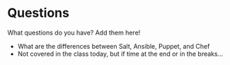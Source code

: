 # Questions

What questions do you have?  Add them here!

* What are the differences between Salt, Ansible, Puppet, and Chef
 * Not covered in the class today, but if time at the end or in the breaks... 

